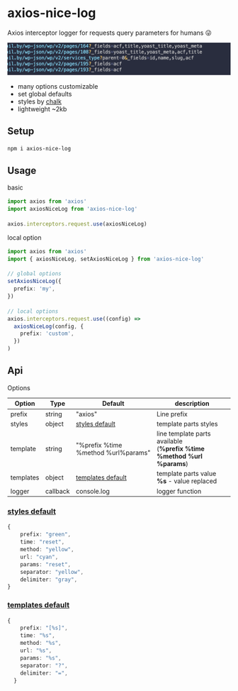 # axios-nice-log

Axios interceptor logger for requests query parameters for humans 😜

<img  src="https://raw.githubusercontent.com/whalest/axios-nice-log/main/media/thumb.png"  width="584">

- many options customizable
- set global defaults
- styles by [chalk](https://github.com/chalk/chalk)
- lightweight \~2kb

## Setup

```sh
npm i axios-nice-log
```

## Usage

basic

```ts
import axios from 'axios'
import axiosNiceLog from 'axios-nice-log'

axios.interceptors.request.use(axiosNiceLog)
```

local option

```ts
import axios from 'axios'
import { axiosNiceLog, setAxiosNiceLog } from 'axios-nice-log'

// global options
setAxiosNiceLog({
  prefix: 'my',
})

// local options
axios.interceptors.request.use((config) =>
  axiosNiceLog(config, {
    prefix: 'custom',
  })
)
```

## Api

Options

| **Option** | **Type** | **Default**                         | **description**                                                            |
| ---------- | -------- | ----------------------------------- | -------------------------------------------------------------------------- |
| prefix     | string   | "axios"                             | Line prefix                                                                |
| styles     | object   | [styles default](#styles)           | template parts styles                                                      |
| template   | string   | "%prefix %time %method %url%params" | line template parts available <br>(**%prefix %time %method %url %params**) |
| templates  | object   | [templates default](#tempaltes)     | template parts value <br>**%s** - value replaced                           |
| logger     | callback | console.log                         | logger function                                                            |

### [styles default](#styles)

```ts
{
	prefix: "green",
	time: "reset",
	method: "yellow",
	url: "cyan",
	params: "reset",
	separator: "yellow",
	delimiter: "gray",
}
```

### [templates default](#templates)

```ts
{
    prefix: "[%s]",
    time: "%s",
    method: "%s",
    url: "%s",
    params: "%s",
    separator: "?",
    delimiter: "=",
  }
```
